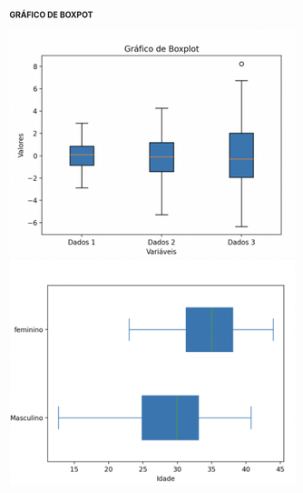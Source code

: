 #### GRÁFICO DE BOXPOT

![](../../imagens/grafico_boxplot.png)
![](../../imagens/grafico_boxplot_2.png)
